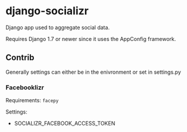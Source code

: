# django-socializr

Django app used to aggregate social data.

Requires Django 1.7 or newer since it uses the AppConfig framework.

## Contrib

Generally settings can either be in the enivronment or set in
settings.py

### Facebooklizr

Requirements: `facepy`

Settings:

* SOCIALIZR_FACEBOOK_ACCESS_TOKEN


